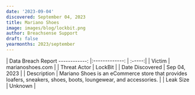 ```yaml
---
date: '2023-09-04'
discovered: September 04, 2023
title: Mariano Shoes
image: images/blog/lockbit.png
author: Breachsense Support
draft: false
yearmonths: 2023/september
---
```



| Data Breach Report
------------:     |:-------------:    | :-----:|
| Victim      | marianoshoes.com      | 
| Threat Actor      | LockBit      | 
| Date Discovered      | Sep 04, 2023      | 
| Description      | Mariano Shoes is an eCommerce store that provides loafers, sneakers, shoes, boots, loungewear, and accessories.      | 
| Leak Size      | Unknown      | 

